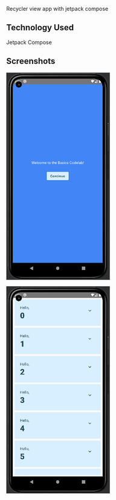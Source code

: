Recycler view app with jetpack compose
## Technology Used
Jetpack Compose
## Screenshots

![App Screenshot](https://github.com/realjoni17/RecyclerViewWithCompose/blob/master/app/Assets/app1.png)

![App Screenshot](https://github.com/realjoni17/RecyclerViewWithCompose/blob/master/app/Assets/app2.png)